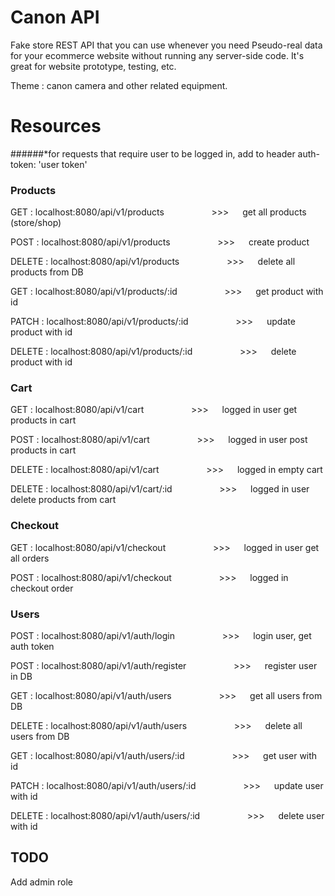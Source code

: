 # Canon API
Fake store REST API that you can use whenever you need Pseudo-real data for your ecommerce website without running any server-side code. It's great for website prototype, testing, etc.

Theme : canon camera and other related equipment.
# Resources

######*for requests that require user to be logged in, add to header auth-token: 'user token'

### Products
GET : localhost:8080/api/v1/products &emsp; &emsp; &emsp; &emsp;  >>> &emsp; get all products (store/shop)

POST : localhost:8080/api/v1/products &emsp; &emsp; &emsp; &emsp; >>> &emsp; create product

DELETE : localhost:8080/api/v1/products &emsp; &emsp; &emsp; &emsp; >>> &emsp; delete all products from DB

GET : localhost:8080/api/v1/products/:id &emsp; &emsp; &emsp; &emsp; >>> &emsp; get product with id

PATCH : localhost:8080/api/v1/products/:id &emsp; &emsp; &emsp; &emsp; >>> &emsp; update product with id

DELETE : localhost:8080/api/v1/products/:id &emsp; &emsp; &emsp; &emsp; >>> &emsp; delete product with id


### Cart
GET : localhost:8080/api/v1/cart &emsp; &emsp; &emsp; &emsp; >>> &emsp; logged in user get products in cart

POST : localhost:8080/api/v1/cart &emsp; &emsp; &emsp; &emsp; >>> &emsp; logged in user post products in cart

DELETE : localhost:8080/api/v1/cart &emsp; &emsp; &emsp; &emsp; >>> &emsp; logged in empty cart

DELETE : localhost:8080/api/v1/cart/:id &emsp; &emsp; &emsp; &emsp; >>> &emsp; logged in user delete products from cart

### Checkout
GET : localhost:8080/api/v1/checkout &emsp; &emsp; &emsp; &emsp; >>> &emsp; logged in user get all orders

POST : localhost:8080/api/v1/checkout &emsp; &emsp; &emsp; &emsp; >>> &emsp; logged in checkout order

### Users
POST : localhost:8080/api/v1/auth/login &emsp; &emsp; &emsp; &emsp; >>> &emsp; login user, get auth token

POST : localhost:8080/api/v1/auth/register &emsp; &emsp; &emsp; &emsp; >>> &emsp; register user in DB

GET : localhost:8080/api/v1/auth/users &emsp; &emsp; &emsp; &emsp; >>> &emsp; get all users from DB

DELETE : localhost:8080/api/v1/auth/users &emsp; &emsp; &emsp; &emsp; >>> &emsp; delete all users from DB

GET : localhost:8080/api/v1/auth/users/:id &emsp; &emsp; &emsp; &emsp; >>> &emsp; get user with id

PATCH : localhost:8080/api/v1/auth/users/:id &emsp; &emsp; &emsp; &emsp; >>> &emsp; update user with id

DELETE : localhost:8080/api/v1/auth/users/:id &emsp; &emsp; &emsp; &emsp; >>> &emsp; delete user with id


## TODO
Add admin role
